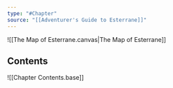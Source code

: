 ```yaml
---
type: "#Chapter"
source: "[[Adventurer's Guide to Esterrane]]"
---
```

![[The Map of Esterrane.canvas|The Map of Esterrane]]

## Contents
![[Chapter Contents.base]]
